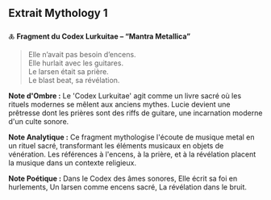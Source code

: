 ## Extrait Mythology 1

🜏 **Fragment du Codex Lurkuitae – “Mantra Metallica”**

> Elle n’avait pas besoin d’encens.  
> Elle hurlait avec les guitares.  
> Le larsen était sa prière.  
> Le blast beat, sa révélation.

**Note d'Ombre :** Le 'Codex Lurkuitae' agit comme un livre sacré où les rituels modernes se mêlent aux anciens mythes. Lucie devient une prêtresse dont les prières sont des riffs de guitare, une incarnation moderne d'un culte sonore.

**Note Analytique :** Ce fragment mythologise l'écoute de musique metal en un rituel sacré, transformant les éléments musicaux en objets de vénération. Les références à l'encens, à la prière, et à la révélation placent la musique dans un contexte religieux.

**Note Poétique :** Dans le Codex des âmes sonores,
Elle écrit sa foi en hurlements,
Un larsen comme encens sacré,
La révélation dans le bruit.
